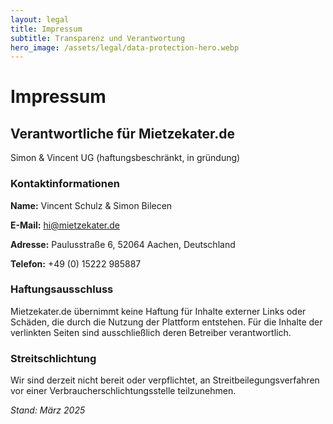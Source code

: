 ```yaml
---
layout: legal
title: Impressum
subtitle: Transparenz und Verantwortung
hero_image: /assets/legal/data-protection-hero.webp
---
```


# Impressum

## Verantwortliche für Mietzekater.de

Simon & Vincent UG (haftungsbeschränkt, in gründung)

### Kontaktinformationen

**Name:** Vincent Schulz & Simon Bilecen

**E-Mail:** hi@mietzekater.de

**Adresse:** Paulusstraße 6, 52064 Aachen, Deutschland

**Telefon:** +49 (0) 15222 985887

### Haftungsausschluss

Mietzekater.de übernimmt keine Haftung für Inhalte externer Links oder Schäden, die durch die Nutzung der Plattform entstehen. 
Für die Inhalte der verlinkten Seiten sind ausschließlich deren Betreiber verantwortlich.

### Streitschlichtung

Wir sind derzeit nicht bereit oder verpflichtet, an Streitbeilegungsverfahren vor einer Verbraucherschlichtungsstelle teilzunehmen.

*Stand: März 2025*

